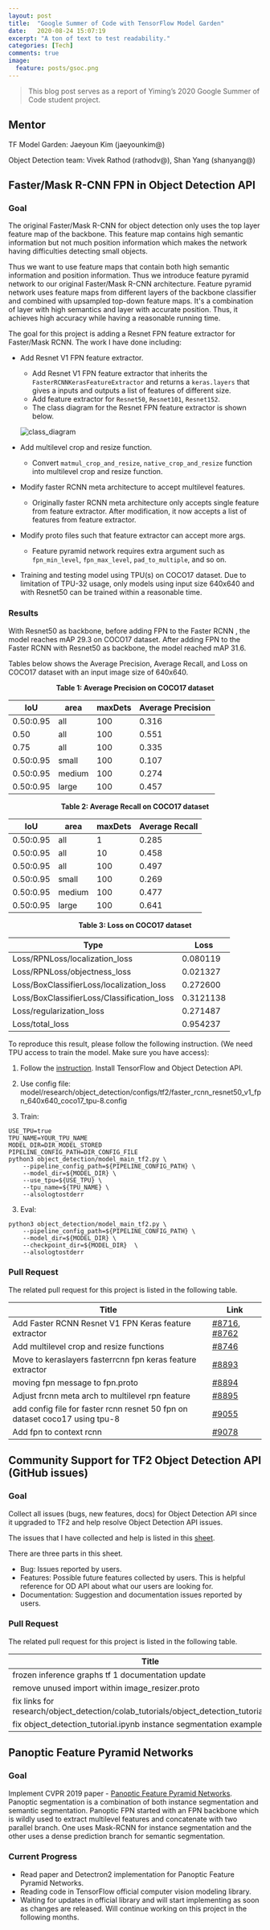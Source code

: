 ```yaml
---
layout: post
title:  "Google Summer of Code with TensorFlow Model Garden"
date:   2020-08-24 15:07:19
excerpt: "A ton of text to test readability."
categories: [Tech]
comments: true
image:
  feature: posts/gsoc.png
---
```


> This blog post serves as a report of Yiming’s 2020 Google Summer of Code student project.

## Mentor

TF Model Garden: Jaeyoun Kim (jaeyounkim@)

Object Detection team: Vivek Rathod (rathodv@), Shan Yang (shanyang@) 

## Faster/Mask R-CNN FPN in Object Detection API
### Goal

The original Faster/Mask R-CNN for object detection only uses the top layer feature map of the backbone. This feature map contains high semantic information but not much position information which makes the network having difficulties detecting small objects.

Thus we want to use feature maps that contain both high semantic information and position information. Thus we introduce feature pyramid network to our original Faster/Mask R-CNN architecture. Feature pyramid network uses feature maps from different layers of the backbone classifier and combined with upsampled top-down feature maps. It's a combination of layer with high semantics and layer with accurate position. Thus, it achieves high accuracy while having a reasonable running time.

The goal for this project is adding a Resnet FPN feature extractor for Faster/Mask RCNN. The work I have done including:
* Add Resnet V1 FPN feature extractor.
    * Add Resnet V1 FPN feature extractor that inherits the `FasterRCNNKerasFeatureExtractor` and returns a `keras.layers` that gives a inputs and outputs a list of features of different size.
    * Add feature extractor for `Resnet50`, `Resnet101`, `Resnet152`.
    * The class diagram for the Resnet FPN feature extractor is shown below. 

    ![class_diagram](/img/posts/class_diagram.png)
* Add multilevel crop and resize function.
    * Convert `matmul_crop_and_resize`, `native_crop_and_resize` function into multilevel crop and resize function.
* Modify faster RCNN meta architecture to accept multilevel features.
    * Originally faster RCNN meta architecture only accepts single feature from feature extractor. After modification, it now accepts a list of features from feature extractor.
* Modify proto files such that feature extractor can accept more args.
    * Feature pyramid network requires extra argument such as `fpn_min_level`, `fpn_max_level`, `pad_to_multiple`, and so on.
* Training and testing model using TPU(s) on COCO17 dataset. Due to limitation of TPU-32 usage, only models using input size 640x640 and with Resnet50 can be trained within a reasonable time. 



### Results

With Resnet50 as backbone, before adding FPN to the Faster RCNN , the model reaches mAP 29.3 on COCO17 dataset. After adding FPN to the Faster RCNN with Resnet50 as backbone, the model reached mAP 31.6. 

Tables below shows the Average Precision, Average Recall, and Loss on COCO17 dataset with an input image size of 640x640.

**<center>Table 1: Average Precision on COCO17 dataset</center>**

IoU       | area  | maxDets | Average Precision
----------|-------|---------|------------------
0.50:0.95 | all   | 100     | 0.316
0.50      | all   | 100     | 0.551
0.75      | all   | 100     | 0.335
0.50:0.95 | small | 100     | 0.107
0.50:0.95 | medium| 100     | 0.274
0.50:0.95 | large | 100     | 0.457

**<center>Table 2: Average Recall on COCO17 dataset</center>**

IoU       | area  | maxDets | Average Recall
----------|-------|---------|------------------
0.50:0.95 | all   | 1       | 0.285
0.50:0.95 | all   | 10      | 0.458
0.50:0.95 | all   | 100     | 0.497
0.50:0.95 | small | 100     | 0.269
0.50:0.95 | medium| 100     | 0.477
0.50:0.95 | large | 100     | 0.641

**<center>Table 3: Loss on COCO17 dataset</center>**

Type                                       | Loss
-------------------------------------------|-------
Loss/RPNLoss/localization_loss             | 0.080119
Loss/RPNLoss/objectness_loss               | 0.021327
Loss/BoxClassifierLoss/localization_loss   | 0.272600
Loss/BoxClassifierLoss/Classification_loss | 0.3121138
Loss/regularization_loss                   | 0.271487
Loss/total_loss                            | 0.954237

To reproduce this result, please follow the following instruction. (We need TPU access to train the model. Make sure you have access):

1. Follow the [instruction](https://github.com/tensorflow/models/blob/master/research/object_detection/g3doc/tf2.md). Install TensorFlow and Object Detection API.

2. Use config file: model/research/object_detection/configs/tf2/faster_rcnn_resnet50_v1_fpn_640x640_coco17_tpu-8.config

3. Train: 
```
USE_TPU=true
TPU_NAME=YOUR_TPU_NAME
MODEL_DIR=DIR_MODEL_STORED
PIPELINE_CONFIG_PATH=DIR_CONFIG_FILE
python3 object_detection/model_main_tf2.py \
    --pipeline_config_path=${PIPELINE_CONFIG_PATH} \
    --model_dir=${MODEL_DIR} \
    --use_tpu=${USE_TPU} \
    --tpu_name=${TPU_NAME} \
    --alsologtostderr
```

3. Eval:
```
python3 object_detection/model_main_tf2.py \
    --pipeline_config_path=${PIPELINE_CONFIG_PATH} \
    --model_dir=${MODEL_DIR} \
    --checkpoint_dir=${MODEL_DIR}  \
    --alsologtostderr
```

### Pull Request
The related pull request for this project is listed in the following table.

Title                                      | Link
-------------------------------------------|-------
Add Faster RCNN Resnet V1 FPN Keras feature extractor | [#8716](https://github.com/tensorflow/models/pull/8716), [#8762](https://github.com/tensorflow/models/pull/8762)
Add multilevel crop and resize functions              | [#8746](https://github.com/tensorflow/models/pull/8746)
Move to keraslayers fasterrcnn fpn keras feature extractor   | [#8893](https://github.com/tensorflow/models/pull/8893)
moving fpn message to fpn.proto | [#8894](https://github.com/tensorflow/models/pull/8894)
Adjust frcnn meta arch to multilevel rpn feature | [#8895](https://github.com/tensorflow/models/pull/8895)
add config file for faster rcnn resnet 50 fpn on dataset coco17 using tpu-8                          | [#9055](https://github.com/tensorflow/models/pull/9055)
Add fpn to context rcnn | [#9078](https://github.com/tensorflow/models/pull/9078)



## Community Support for TF2 Object Detection API (GitHub issues)
### Goal
Collect all issues (bugs, new features, docs) for Object Detection API since it upgraded to TF2 and help resolve Object Detection API issues. 

The issues that I have collected and help is listed in this [sheet](https://docs.google.com/spreadsheets/d/1q8t4TO455IWHbMsb9AKlsUxgogLwCqqhe73DXi82B8Y/edit?usp=sharing).

There are three parts in this sheet.
* Bug: Issues reported by users.
* Features: Possible future features collected by users. This is helpful reference for OD API about what our users are looking for.
* Documentation: Suggestion and documentation issues reported by users.

### Pull Request
The related pull request for this project is listed in the following table.

Title                                      | Link
-------------------------------------------|-------
frozen inference graphs tf 1 documentation update | [#8984](https://github.com/tensorflow/models/pull/8984)
remove unused import within image_resizer.proto | [#8954](https://github.com/tensorflow/models/pull/8954)
fix links for research/object_detection/colab_tutorials/object_detection_tutorial.ipynb | [#8985](https://github.com/tensorflow/models/pull/8985)
fix object_detection_tutorial.ipynb instance segmentation example error | [#8978](https://github.com/tensorflow/models/pull/8978)



## Panoptic Feature Pyramid Networks

### Goal
Implement CVPR 2019 paper - [Panoptic Feature Pyramid Networks](https://arxiv.org/abs/1901.02446). Panoptic segmentation is a combination of both instance segmentation and semantic segmentation. Panoptic FPN started with an FPN backbone which is wildly used to extract multilevel features and concatenate with two parallel branch. One uses Mask-RCNN for instance segmentation and the other uses a dense prediction branch for semantic segmentation.

### Current Progress
* Read paper and Detectron2 implementation for Panoptic Feature Pyramid Networks.
* Reading code in TensorFlow official computer vision modeling library.
* Waiting for updates in official library and will start implementing as soon as changes are released. Will continue working on this project in the following months.





